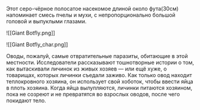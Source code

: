 
Этот серо-чёрное полосатое насекомое длиной около фута(30см) напоминает смесь пчелы и мухи, с непропорционально большой головой и выпуклыми глазами.

![[Giant Botfly.png]]

![[Giant Botfly_char.png]]

Оводы, пожалуй, самые отвратительные паразиты, обитающие в этой местности. Исследователи рассказывают тошнотворные истории о том, как вытаскивали личинок из живых хозяев — или ещё хуже, о товарищах, которых личинки съедали заживо. Как только овод находит теплокровного хозяина, он использует свой хоботок, чтобы ввести яйца в плоть хозяина. Когда яйца вылупляются, личинки питаются хозяином, пока не созреют и не превратятся во взрослых оводов, после чего покидают тело.
